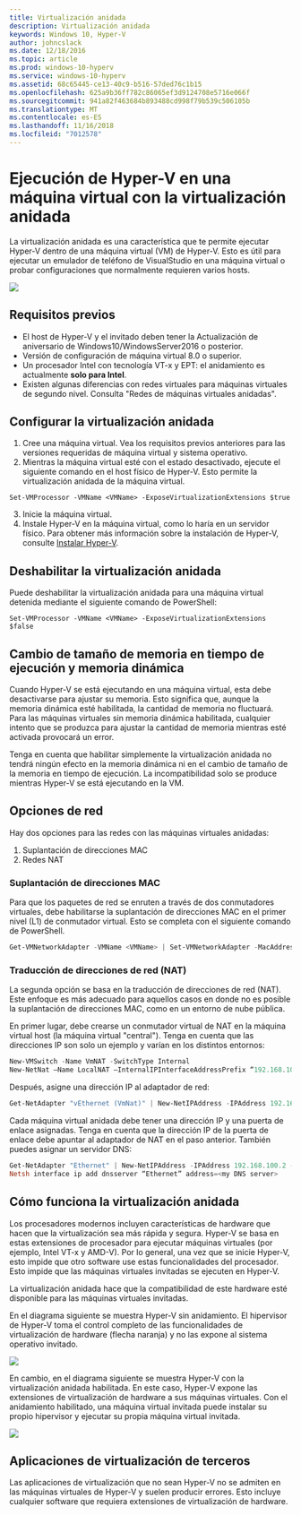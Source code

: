 ```yaml
---
title: Virtualización anidada
description: Virtualización anidada
keywords: Windows 10, Hyper-V
author: johncslack
ms.date: 12/18/2016
ms.topic: article
ms.prod: windows-10-hyperv
ms.service: windows-10-hyperv
ms.assetid: 68c65445-ce13-40c9-b516-57ded76c1b15
ms.openlocfilehash: 625a9b36ff782c86065ef3d9124708e5716e066f
ms.sourcegitcommit: 941a82f463684b893488cd998f79b539c506105b
ms.translationtype: MT
ms.contentlocale: es-ES
ms.lasthandoff: 11/16/2018
ms.locfileid: "7012578"
---
```

# <a name="run-hyper-v-in-a-virtual-machine-with-nested-virtualization"></a>Ejecución de Hyper-V en una máquina virtual con la virtualización anidada

La virtualización anidada es una característica que te permite ejecutar Hyper-V dentro de una máquina virtual (VM) de Hyper-V. Esto es útil para ejecutar un emulador de teléfono de VisualStudio en una máquina virtual o probar configuraciones que normalmente requieren varios hosts.

![](./media/HyperVNesting.png)

## <a name="prerequisites"></a>Requisitos previos

* El host de Hyper-V y el invitado deben tener la Actualización de aniversario de Windows10/WindowsServer2016 o posterior.
* Versión de configuración de máquina virtual 8.0 o superior.
* Un procesador Intel con tecnología VT-x y EPT: el anidamiento es actualmente **solo para Intel**.
* Existen algunas diferencias con redes virtuales para máquinas virtuales de segundo nivel. Consulta "Redes de máquinas virtuales anidadas".


## <a name="configure-nested-virtualization"></a>Configurar la virtualización anidada

1. Cree una máquina virtual. Vea los requisitos previos anteriores para las versiones requeridas de máquina virtual y sistema operativo.
2. Mientras la máquina virtual esté con el estado desactivado, ejecute el siguiente comando en el host físico de Hyper-V. Esto permite la virtualización anidada de la máquina virtual.

```
Set-VMProcessor -VMName <VMName> -ExposeVirtualizationExtensions $true
```
3. Inicie la máquina virtual.
4. Instale Hyper-V en la máquina virtual, como lo haría en un servidor físico. Para obtener más información sobre la instalación de Hyper-V, consulte [Instalar Hyper-V](../quick-start/enable-hyper-v.md).

## <a name="disable-nested-virtualization"></a>Deshabilitar la virtualización anidada
Puede deshabilitar la virtualización anidada para una máquina virtual detenida mediante el siguiente comando de PowerShell:
```
Set-VMProcessor -VMName <VMName> -ExposeVirtualizationExtensions $false
```

## <a name="dynamic-memory-and-runtime-memory-resize"></a>Cambio de tamaño de memoria en tiempo de ejecución y memoria dinámica
Cuando Hyper-V se está ejecutando en una máquina virtual, esta debe desactivarse para ajustar su memoria. Esto significa que, aunque la memoria dinámica esté habilitada, la cantidad de memoria no fluctuará. Para las máquinas virtuales sin memoria dinámica habilitada, cualquier intento que se produzca para ajustar la cantidad de memoria mientras esté activada provocará un error. 

Tenga en cuenta que habilitar simplemente la virtualización anidada no tendrá ningún efecto en la memoria dinámica ni en el cambio de tamaño de la memoria en tiempo de ejecución. La incompatibilidad solo se produce mientras Hyper-V se está ejecutando en la VM.

## <a name="networking-options"></a>Opciones de red

Hay dos opciones para las redes con las máquinas virtuales anidadas: 

1. Suplantación de direcciones MAC
2. Redes NAT

### <a name="mac-address-spoofing"></a>Suplantación de direcciones MAC
Para que los paquetes de red se enruten a través de dos conmutadores virtuales, debe habilitarse la suplantación de direcciones MAC en el primer nivel (L1) de conmutador virtual. Esto se completa con el siguiente comando de PowerShell.

``` PowerShell
Get-VMNetworkAdapter -VMName <VMName> | Set-VMNetworkAdapter -MacAddressSpoofing On
```

### <a name="network-address-translation-nat"></a>Traducción de direcciones de red (NAT)
La segunda opción se basa en la traducción de direcciones de red (NAT). Este enfoque es más adecuado para aquellos casos en donde no es posible la suplantación de direcciones MAC, como en un entorno de nube pública.

En primer lugar, debe crearse un conmutador virtual de NAT en la máquina virtual host (la máquina virtual "central"). Tenga en cuenta que las direcciones IP son solo un ejemplo y varían en los distintos entornos:

``` PowerShell
New-VMSwitch -Name VmNAT -SwitchType Internal
New-NetNat –Name LocalNAT –InternalIPInterfaceAddressPrefix “192.168.100.0/24”
```

Después, asigne una dirección IP al adaptador de red:

``` PowerShell
Get-NetAdapter "vEthernet (VmNat)" | New-NetIPAddress -IPAddress 192.168.100.1 -AddressFamily IPv4 -PrefixLength 24
```

Cada máquina virtual anidada debe tener una dirección IP y una puerta de enlace asignadas. Tenga en cuenta que la dirección IP de la puerta de enlace debe apuntar al adaptador de NAT en el paso anterior. También puedes asignar un servidor DNS:

``` PowerShell
Get-NetAdapter "Ethernet" | New-NetIPAddress -IPAddress 192.168.100.2 -DefaultGateway 192.168.100.1 -AddressFamily IPv4 -PrefixLength 24
Netsh interface ip add dnsserver “Ethernet” address=<my DNS server>
```

## <a name="how-nested-virtualization-works"></a>Cómo funciona la virtualización anidada

Los procesadores modernos incluyen características de hardware que hacen que la virtualización sea más rápida y segura. Hyper-V se basa en estas extensiones de procesador para ejecutar máquinas virtuales (por ejemplo, Intel VT-x y AMD-V). Por lo general, una vez que se inicie Hyper-V, esto impide que otro software use estas funcionalidades del procesador.  Esto impide que las máquinas virtuales invitadas se ejecuten en Hyper-V.

La virtualización anidada hace que la compatibilidad de este hardware esté disponible para las máquinas virtuales invitadas.

En el diagrama siguiente se muestra Hyper-V sin anidamiento.  El hipervisor de Hyper-V toma el control completo de las funcionalidades de virtualización de hardware (flecha naranja) y no las expone al sistema operativo invitado.

![](./media/HVNoNesting.PNG)

En cambio, en el diagrama siguiente se muestra Hyper-V con la virtualización anidada habilitada. En este caso, Hyper-V expone las extensiones de virtualización de hardware a sus máquinas virtuales. Con el anidamiento habilitado, una máquina virtual invitada puede instalar su propio hipervisor y ejecutar su propia máquina virtual invitada.

![](./media/HVNesting.png)

## <a name="3rd-party-virtualization-apps"></a>Aplicaciones de virtualización de terceros

Las aplicaciones de virtualización que no sean Hyper-V no se admiten en las máquinas virtuales de Hyper-V y suelen producir errores. Esto incluye cualquier software que requiera extensiones de virtualización de hardware.
